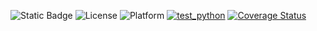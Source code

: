![Static Badge](https://img.shields.io/badge/Python-3776AB?style=for-the-badge&logo=python&logoColor=white)
![License](https://img.shields.io/badge/license-Apache--2.0-blue)
![Platform](https://img.shields.io/badge/platform-linux-yellow)
[![test_python](https://github.com/csc510-group60/hw1/actions/workflows/main.yml/badge.svg)](https://github.com/csc510-group60/hw1/actions/workflows/main.yml)
[![Coverage Status](https://coveralls.io/repos/github/apurv-choudhari/hw1/badge.svg?branch=main)](https://coveralls.io/github/apurv-choudhari/hw1?branch=main)
